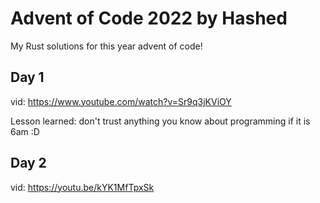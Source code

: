 # Advent of Code 2022 by Hashed

My Rust solutions for this year advent of code!

## Day 1

vid: https://www.youtube.com/watch?v=Sr9q3jKViOY

Lesson learned: don't trust anything you know about programming if it is 6am :D

## Day 2

vid: https://youtu.be/kYK1MfTpxSk
